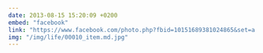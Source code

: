 ```yaml
---
date: 2013-08-15 15:20:09 +0200
embed: "facebook"
link: "https://www.facebook.com/photo.php?fbid=10151689381024865&set=a.10150382045299865.355740.580174864&type=3&theater"
img: "/img/life/00010_item.md.jpg"
---
```

